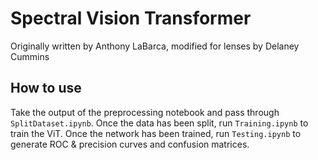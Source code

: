 # Spectral Vision Transformer
Originally written by Anthony LaBarca, modified for lenses by Delaney Cummins
## How to use
Take the output of the preprocessing notebook and pass through `SplitDataset.ipynb`. Once the data has been split, run `Training.ipynb` to train the ViT.
Once the network has been trained, run `Testing.ipynb` to generate ROC & precision curves and confusion matrices. 
